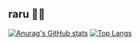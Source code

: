 raru 🍊🌳
---
[![Anurag's GitHub stats](https://github-readme-stats.vercel.app/api?username=raruData&show_icons=true&count_private=true&hide=prs,contribs&theme=dracula)](https://github.com/anuraghazra/github-readme-stats)
[![Top Langs](https://github-readme-stats.vercel.app/api/top-langs/?username=raruData&layout=compact&theme=dracula)](https://github.com/anuraghazra/github-readme-stats)
